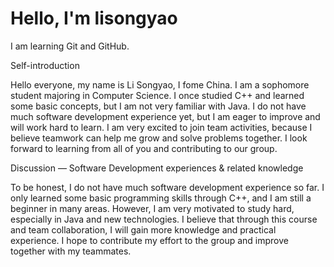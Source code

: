 # Hello, I'm lisongyao
I am learning Git and GitHub.

Self-introduction

Hello everyone, my name is Li Songyao, I fome China. I am a sophomore student majoring in Computer Science. I once studied C++ and learned some basic concepts, but I am not very familiar with Java. I do not have much software development experience yet, but I am eager to improve and will work hard to learn. I am very excited to join team activities, because I believe teamwork can help me grow and solve problems together. I look forward to learning from all of you and contributing to our group.

Discussion — Software Development experiences & related knowledge

To be honest, I do not have much software development experience so far. I only learned some basic programming skills through C++, and I am still a beginner in many areas. However, I am very motivated to study hard, especially in Java and new technologies. I believe that through this course and team collaboration, I will gain more knowledge and practical experience. I hope to contribute my effort to the group and improve together with my teammates.
